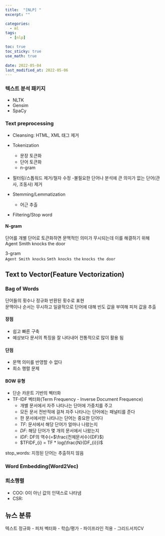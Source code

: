 ```yaml
---
title:  "[NLP] "
excerpt: ""

categories:
  - ml
tags:
  - [nlp]

toc: true
toc_sticky: true
use_math: true
 
date: 2022-05-04
last_modified_at: 2022-05-06
---
```



### 텍스트 분석 패키지

- NLTK
- Gensim
- SpaCy

### Text preprocessing

- Cleansing: HTML, XML 태그 제거
- Tokenization
  - 문장 토큰화
  - 단어 토큰화
  - n-gram
- 필터링/스톱워드 제거/철자 수정
  -불필요한 단어나 분석에 큰 의미가 없는 단어(관사, 조동사) 제거  
- Stemming/Lemmatization
  - 어근 추출

- Filtering/Stop word

#### N-gram

단어를 개별 단어로 토큰화하면 문맥적인 의미가 무시되는데 이를 해결하기 위해  
Agent Smith knocks the door  

3-gram  
`Agent Smith knocks` `Smth knocks the` `knocks the door`  

## Text to Vector(Feature Vectorization)

### Bag of Words

단어들의 횟수나 정규화 반환된 횟수로 표현  
문맥이나 순서는 무시하고 일괄적으로 단어에 대해 빈도 값을 부여해 피처 값을 추출  

#### 장점
- 쉽고 빠른 구축
- 예상보다 문서의 특징을 잘 나타내어 전통적으로 많이 활용 됨

#### 단점
- 문맥 의미를 반영할 수 없다
- 희소 행렬 문제

#### BOW 유형
- 단순 카운트 기반의 벡터화
- TF-IDF 벡터화(Term Frequency - Inverse Document Frequence)
  - 개별 문서에서 자주 나타나는 단어에 가중치를 주고
  - 모든 문서 전반적에 걸쳐 자주 나타나는 단어에는 패널티를 준다
  - 한 문서에서만 나타나는 단어는 중요한 단어다
  - *TF*: 문서에서 해당 단어가 얼마나 나왔는지
  - *DF*: 해당 단어가 몇 개의 문서에서 나왔는지
  - *IDF*: DF의 역수(=$\frac{전체문서수}{DF}$)
  - $TFIDF_{i} = TF * log(\frac{N}{DF_{i}})$

stop_words: 지정된 단어는 추출하지 않음  

### Word Embedding(Word2Vec)

### 희소행렬

- COO: 0이 아닌 값의 인덱스로 나타냄
- CSR: 

## 뉴스 분류

텍스트 정규화 - 피처 벡터화 - 학습/평가 - 파이프라인 적용 - 그리드서치CV  


